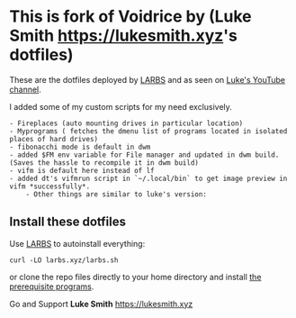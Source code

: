 # This is fork of Voidrice by (Luke Smith <https://lukesmith.xyz>'s dotfiles)

These are the dotfiles deployed by [LARBS](https://larbs.xyz) and as seen on [Luke's YouTube channel](https://youtube.com/c/lukesmithxyz).

I added some of my custom scripts for my need exclusively.

	- Fireplaces (auto mounting drives in particular location)
	- Myprograms ( fetches the dmenu list of programs located in isolated places of hard drives)
	- fibonacchi mode is default in dwm
	- added $FM env variable for File manager and updated in dwm build. (Saves the hassle to recompile it in dwm build)
	- vifm is default here instead of lf
	- added dt's vifmrun script in `~/.local/bin` to get image preview in vifm *successfully*.
        - Other things are similar to luke's version:

## Install these dotfiles

Use [LARBS](https://larbs.xyz) to autoinstall everything:

```
curl -LO larbs.xyz/larbs.sh
```

or clone the repo files directly to your home directory and install [the prerequisite programs](https://github.com/LukeSmithxyz/LARBS/blob/master/progs.csv).

Go and Support **Luke Smith** https://lukesmith.xyz
